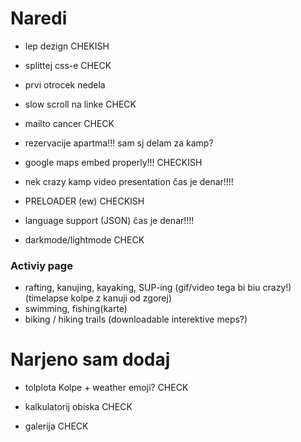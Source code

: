 # Naredi

- lep dezign CHEKISH

- splittej css-e CHECK

- prvi otrocek nedela

- slow scroll na linke CHECK

- mailto cancer CHECK

- rezervacije apartma!!! sam sj delam za kamp?

- google maps embed properly!!! CHECKISH

- nek crazy kamp video presentation čas je denar!!!!

- PRELOADER (ew) CHECKISH

- language support (JSON) čas je denar!!!!

- darkmode/lightmode CHECK

### Activiy page

- rafting, kanujing, kayaking, SUP-ing (gif/video tega bi biu crazy!) (timelapse kolpe z kanuji od zgorej)
- swimming, fishing(karte)
- biking / hiking trails (downloadable interektive meps?)

# Narjeno sam dodaj

- tolplota Kolpe + weather emoji? CHECK

- kalkulatorij obiska CHECK

- galerija CHECK
